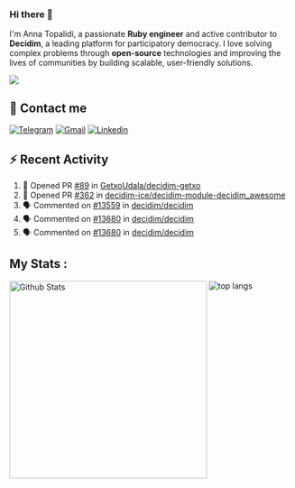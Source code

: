 ### Hi there 👋

I'm Anna Topalidi, a passionate **Ruby engineer** and active contributor to **Decidim**, a leading platform for participatory democracy. I love solving complex problems through **open-source** technologies and improving the lives of communities by building scalable, user-friendly solutions.

<img src="https://komarev.com/ghpvc/?username=antopalidi&color=blueviolet&style=for-the-badge">

## 📩 Contact me 
[![Telegram](https://img.shields.io/badge/Telegram-2CA5E0?style=for-the-badge&logo=telegram&logoColor=white)](https://t.me/anna_top)
[![Gmail](https://img.shields.io/badge/email-D14836?style=for-the-badge&logo=gmail&logoColor=white)](mailto:topalididev@gmail.com)
[![Linkedin](https://img.shields.io/badge/LinkedIn-0077B5?style=for-the-badge&logo=linkedin&logoColor=white)](https://www.linkedin.com/in/topalidi/)
<!-- [![Codewars](https://img.shields.io/badge/Codewars-B1361E?style=for-the-badge&logo=Codewars&logoColor=white)](https://www.codewars.com/users/antopalidi) -->

## :zap: Recent Activity

<!--START_SECTION:activity-->
1. 💪 Opened PR [#89](https://github.com/GetxoUdala/decidim-getxo/pull/89) in [GetxoUdala/decidim-getxo](https://github.com/GetxoUdala/decidim-getxo)
2. 💪 Opened PR [#362](https://github.com/decidim-ice/decidim-module-decidim_awesome/pull/362) in [decidim-ice/decidim-module-decidim_awesome](https://github.com/decidim-ice/decidim-module-decidim_awesome)
3. 🗣 Commented on [#13559](https://github.com/decidim/decidim/pull/13559#issuecomment-2547771266) in [decidim/decidim](https://github.com/decidim/decidim)
4. 🗣 Commented on [#13680](https://github.com/decidim/decidim/pull/13680#issuecomment-2543194485) in [decidim/decidim](https://github.com/decidim/decidim)
5. 🗣 Commented on [#13680](https://github.com/decidim/decidim/pull/13680#issuecomment-2531150179) in [decidim/decidim](https://github.com/decidim/decidim)
<!--END_SECTION:activity-->

## My Stats :
<!--
<img alt="activity" src="https://streak-stats.demolab.com?user=antopalidi" />
-->
<div>
<img align="top" width="350px" alt="Github Stats" src="https://github-readme-stats-git-master-antopalidis-projects.vercel.app/api?username=antopalidi&count_private=true&show_icons=true&hide_border=true" />
<img align="top" alt="top langs" src="https://github-readme-stats-git-master-antopalidis-projects.vercel.app/api/top-langs/?username=antopalidi&layout=compact" />
 </div>

<!--
**antopalidi/antopalidi** is a ✨ _special_ ✨ repository because its `README.md` (this file) appears on your GitHub profile.
-->
